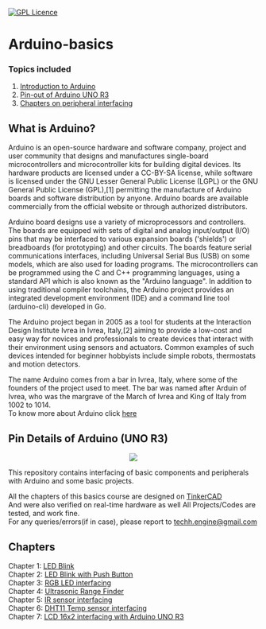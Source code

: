 [![GPL Licence](https://badges.frapsoft.com/os/gpl/gpl.png?v=103)](https://opensource.org/licenses/GPL-3.0/)
# Arduino-basics  
### Topics included  
1. [Introduction to Arduino](https://github.com/lucciffer/Arduino-basics#what-is-arduino)  
2. [Pin-out of Arduino UNO R3](https://github.com/lucciffer/Arduino-basics#pin-details-of-arduino-uno-r3)  
3. [Chapters on peripheral interfacing](https://github.com/lucciffer/Arduino-basics#chapters)
## What is Arduino?  
Arduino is an open-source hardware and software company, project and user community that designs and manufactures single-board microcontrollers and microcontroller kits for building digital devices. Its hardware products are licensed under a CC-BY-SA license, while software is licensed under the GNU Lesser General Public License (LGPL) or the GNU General Public License (GPL),[1] permitting the manufacture of Arduino boards and software distribution by anyone. Arduino boards are available commercially from the official website or through authorized distributors.

Arduino board designs use a variety of microprocessors and controllers. The boards are equipped with sets of digital and analog input/output (I/O) pins that may be interfaced to various expansion boards ('shields') or breadboards (for prototyping) and other circuits. The boards feature serial communications interfaces, including Universal Serial Bus (USB) on some models, which are also used for loading programs. The microcontrollers can be programmed using the C and C++ programming languages, using a standard API which is also known as the "Arduino language". In addition to using traditional compiler toolchains, the Arduino project provides an integrated development environment (IDE) and a command line tool (arduino-cli) developed in Go.

The Arduino project began in 2005 as a tool for students at the Interaction Design Institute Ivrea in Ivrea, Italy,[2] aiming to provide a low-cost and easy way for novices and professionals to create devices that interact with their environment using sensors and actuators. Common examples of such devices intended for beginner hobbyists include simple robots, thermostats and motion detectors.

The name Arduino comes from a bar in Ivrea, Italy, where some of the founders of the project used to meet. The bar was named after Arduin of Ivrea, who was the margrave of the March of Ivrea and King of Italy from 1002 to 1014.  
To know more about Arduino click [here](https://en.wikipedia.org/wiki/Arduino)  
## Pin Details of Arduino (UNO R3)  
<p align="center">
  <img src="https://external-content.duckduckgo.com/iu/?u=https%3A%2F%2Fblog.circuito.io%2Fwp-content%2Fuploads%2F2018%2F04%2FArduino-uno-pinout-diagram.png&f=1&nofb=1">
</p>



This repository contains interfacing of basic components and peripherals with Arduino and some basic projects.
  
All the chapters of this basics course are designed on [TinkerCAD](https://www.tinkercad.com/)  
And were also verified on real-time hardware as well
All Projects/Codes are tested, and work fine.  
For any queries/errors(if in case), please report to techh.engine@gmail.com

## Chapters 
Chapter 1: [LED Blink](https://github.com/lucciffer/Arduino-basics/tree/master/Led%20Blink)  
Chapter 2: [LED Blink with Push Button](https://github.com/lucciffer/Arduino-basics/tree/master/LED%20Blink%20with%20Push%20Button)   
Chapter 3: [RGB LED interfacing](https://github.com/lucciffer/Arduino-basics/tree/master/RGB%20LED%20interfacing)  
Chapter 4: [Ultrasonic Range Finder](https://github.com/lucciffer/Arduino-basics/tree/master/Ultrasonic%20Range%20Finder)  
Chapter 5: [IR sensor interfacing](https://github.com/lucciffer/Arduino-basics/tree/master/IR%20sensor%20interfacing%20with%20arduino)  
Chapter 6: [DHT11 Temp sensor interfacing](https://github.com/lucciffer/Arduino-basics/tree/master/DHT11%20temp%20sensor%20interfacing%20with%20Arduino)  
Chapter 7: [LCD 16x2 interfacing with Arduino UNO R3](https://github.com/lucciffer/Arduino-basics/tree/master/LCD%2016*2%20interfacing%20with%20Arduino)
